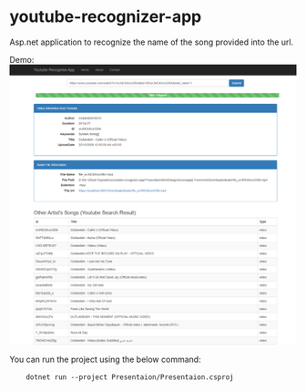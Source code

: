 # youtube-recognizer-app
Asp.net application to recognize the name of the song provided into the url.

Demo: 
![Screenshot](screenshot.png)

You can run the project using the below command:
```xml
    dotnet run --project Presentaion/Presentaion.csproj
```
